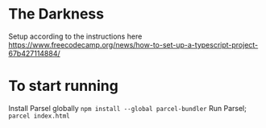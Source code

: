 # The Darkness

Setup according to the instructions here
https://www.freecodecamp.org/news/how-to-set-up-a-typescript-project-67b427114884/

# To start running
Install Parsel globally `npm install --global parcel-bundler`
Run Parsel; `parcel index.html`